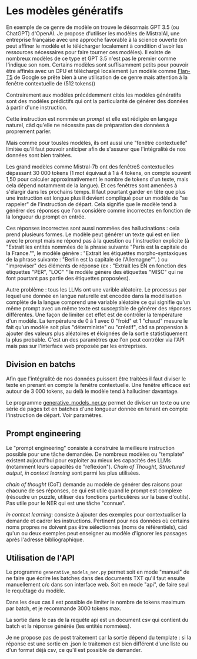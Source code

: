 # Les modèles génératifs 

En exemple de ce genre de modèle on trouve le désormais GPT 3.5 (ou ChatGPT) d'OpenAI. Je propose d'utiliser les modèles de MistralAI, une entreprise française avec une approche favorable à la science ouverte (on peut affiner le modèle et le télécharger localement à condition d'avoir les ressources nécessaires pour faire tourner ces modèles). Il existe de nombreux modèles de ce type et GPT 3.5 n'est pas le premier comme l'indique son nom. Certains modèles sont suffisamment petits pour pouvoir être affinés avec un CPU et téléchargé localement (un modèle comme [Flan-T5](https://huggingface.co/google/flan-t5-base) de Google se prête bien à une utilisation de ce genre mais attention à la fenêtre contextuelle de (512 tokens)) 


Contrairement aux modèles précédemment cités les modèles génératifs sont des modèles prédictifs qui ont la particularité de générer des données à partir d'une instruction. 

Cette instruction est nommée un _prompt_ et elle est rédigée en langage naturel, càd qu'elle ne nécessite pas de préparation des données à proprement parler. 

Mais comme pour tousles modèles, ils ont aussi une "fenêtre contextuelle" limitée qu'il faut pouvoir anticiper afin de s'assurer que l'intégralité de nos données sont bien traitées. 

Les grand modèles comme Mistral-7b ont des fenêtreS contextuelles dépassant 30 000 tokens (1 mot équivaut à 1 à 4 tokens, on compte souvent 1,50 pour calculer approximativement le nombre de tokens d'un texte, mais cela dépend notamment de la langue). Et ces fenêtres sont amenées à s'élargir dans les prochains temps. Il faut pourtant garder en tête que plus une instruction est longue plus il devient compliqué pour un modèle de "se rappeler" de l'instruction de départ. Cela signifie que le modèle tend à générer des réponses que l'on considère comme incorrectes en fonction de la longueur du prompt en entrée. 

Ces réponses incorrectes sont aussi nommées des hallucinations : cela prend plusieurs formes. Le modèle peut générer un texte qui est en lien avec le prompt mais ne répond pas à la question ou l'instruction explicite (à "Extrait les entités nommées de la phrase suivante "Paris est la capitale de la France."", le modèle génère : "Extrait les étiquettes morpho-syntaxiques de la phrase suivante : "Berlin est la capitale de l'Allemagne"". ) ou "improviser" des éléments de réponse (ex : "Extrait les EN en fonction des étiquettes "PER", "LOC" " le modèle génère des étiquettes "MISC" qui ne font pourtant pas partie des étiquettes proposées). 

Autre problème : tous les LLMs ont une varible aléatoire. Le processus par lequel une donnée en langue naturelle est encodée dans la modélisation complète de la langue comprend une variable aléatoire ce qui signifie qu'un même prompt avec un même texte est susceptible de générer des réponses différentes. Une façon de limiter cet effet est de contrôler la température d'un modèle. La température de 0 à 1 avec 0 "froid" et 1 "chaud" mesure le fait qu'un modèle soit plus "déterministe" ou "créatif", càd sa propension à ajouter des valeurs plus aléatoires et éloignées de la sortie statistiquement la plus probable. C'est un des paramètres que l'on peut contrôler via l'API mais pas sur l'interface web proposée par les entreprises. 

## Division en batchs


Afin que l'intégralité de nos données puissent être traitées il faut diviser le texte en prenant en compte la fenêtre contextuelle. Une fenêtre efficace est autour de 3 000 tokens, au delà le modèle tend à halluciner davantage. 

Le programme [generative_models_ner.py](./../generative_models_ner.py) permet de diviser un texte ou une série de pages txt en batches d'une longueur donnée en tenant en compte l'instruction de départ. Voir paramètres. 

## Prompt engineering

Le "prompt engineering" consiste à construire la meilleure instruction possible pour une tâche demandée. De nombreux modèles ou "template" existent aujourd'hui pour exploiter au mieux les capacités des LLMs (notamment leurs capacités de "reflexion"). _Chain of Thought_, _Structured output_, _in context learning_ sont parmi les plus utilisées. 

_chain of thought_ (CoT) demande au modèle de générer des raisons pour chacune de ses réponses, ce qui est utile quand le prompt est complexe (résoudre un puzzle, utiliser des fonctions particulières sur la base d'outils). Pas utile pour le NER qui est une tâche "connue".

_in context learning_: consiste à ajouter des exemples pour contextualiser la demande et cadrer les instructions. Pertinent pour nos données où certains noms propres ne doivent pas être sélectionnés (noms de référentiels), càd qu'un ou deux exemples peut enseigner au modèle d'ignorer les passages après l'adresse bibliographique.

## Utilisation de l'API

Le programme ```generative_models_ner.py``` permet soit en mode "manuel" de ne faire que écrire les batches dans des documents TXT qu'il faut ensuite manuellement c/c dans son interface web. Soit en mode "api", de faire seul le requêtage du modèle. 

Dans les deux cas il est possible de limiter le nombre de tokens maximum par batch, et je recommande 3000 tokens max. 

La sortie dans le cas de la requête api est un document csv qui contient du batch et la réponse générée (les entités nommées). 

Je ne propose pas de post traitement car la sortie dépend du template : si la réponse est une sortie en .json le traitemen est bien différent d'une liste ou d'un format déjà csv, ce qu'il est possible de demander. 